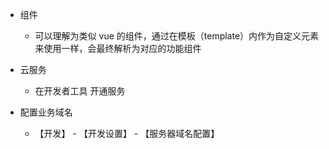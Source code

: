 * 组件
    - 可以理解为类似 vue 的组件，通过在模板（template）内作为自定义元素来使用一样，会最终解析为对应的功能组件

* 云服务
    - 在开发者工具 开通服务

* 配置业务域名
    - 【开发】 - 【开发设置】 - 【服务器域名配置】
